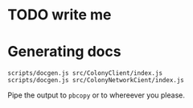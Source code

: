# TODO write me

# Generating docs

```shell
scripts/docgen.js src/ColonyClient/index.js
scripts/docgen.js src/ColonyNetworkCient/index.js
```

Pipe the output to `pbcopy` or to whereever you please.
